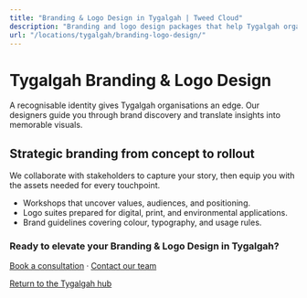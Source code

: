 ```yaml
---
title: "Branding & Logo Design in Tygalgah | Tweed Cloud"
description: "Branding and logo design packages that help Tygalgah organisations stand out."
url: "/locations/tygalgah/branding-logo-design/"
---
```


# Tygalgah Branding & Logo Design

A recognisable identity gives Tygalgah organisations an edge. Our designers guide you through brand discovery and translate insights into memorable visuals.

## Strategic branding from concept to rollout

We collaborate with stakeholders to capture your story, then equip you with the assets needed for every touchpoint.

- Workshops that uncover values, audiences, and positioning.
- Logo suites prepared for digital, print, and environmental applications.
- Brand guidelines covering colour, typography, and usage rules.

### Ready to elevate your Branding & Logo Design in Tygalgah?

[Book a consultation](/consultation/) · [Contact our team](/contact/)

[Return to the Tygalgah hub](/locations/tygalgah/)
